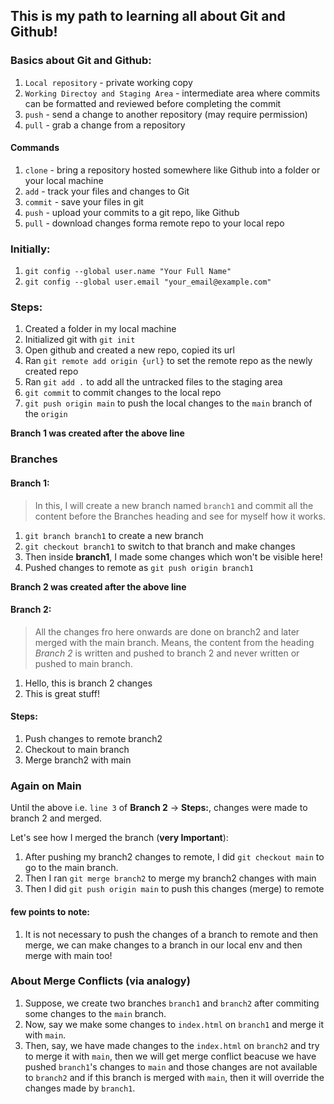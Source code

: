 ## This is my path to learning all about Git and Github!

### Basics about Git and Github:
1. `Local repository` - private working copy 
2. `Working Directoy and Staging Area` - intermediate area where commits can be formatted and reviewed before completing the commit
3. `push` - send a change to another repository (may require permission)
4. `pull` - grab a change from a repository


#### Commands
1. `clone` - bring a repository hosted somewhere like Github into a folder or your local machine
2. `add` - track your files and changes to Git
3. `commit` - save your files in git
4. `push` - upload your commits to a git repo, like Github
5. `pull` - download changes forma remote repo to your local repo
### Initially:
1. `git config --global user.name "Your Full Name"`
2. `git config --global user.email "your_email@example.com"`

### Steps:
1. Created a folder in my local machine
2. Initialized git with `git init`
3. Open github and created a new repo, copied its url
4. Ran `git remote add origin {url}` to set the remote repo as the newly created repo
5. Ran `git add .` to add all the untracked files to the staging area
6. `git commit` to commit changes to the local repo
7. `git push origin main` to push the local changes to the `main` branch of the `origin`

**Branch 1 was created after the above line**

### Branches

#### Branch 1:
> In this, I will create a new branch named `branch1` and commit all the content before the Branches heading and see for myself how it works.

1. `git branch branch1` to create a new branch
2. `git checkout branch1` to switch to that branch and make changes
3. Then inside **branch1**, I made some changes which won't be visible here!
4. Pushed changes to remote as `git push origin branch1`

**Branch 2 was created after the above line**

#### Branch 2:
> All the changes fro here onwards are done on branch2 and later merged with the main branch.
> Means, the content from the heading *Branch 2* is written and pushed to branch 2 and never written or pushed to main branch.

1. Hello, this is branch 2 changes
2. This is great stuff!
   
#### Steps:
1. Push changes to remote branch2
2. Checkout to main branch
3. Merge branch2 with main

### Again on Main
Until the above i.e. `line 3` of **Branch 2** -> **Steps:**, changes were made to branch 2 and merged.

Let's see how I merged the branch (**very Important**):
1. After pushing my branch2 changes to remote, I did `git checkout main` to go to the main branch.
2. Then I ran `git merge branch2` to merge my branch2 changes with main
3. Then I did `git push origin main` to push this changes (merge) to remote

#### few points to note:
1. It is not necessary to push the changes of a branch to remote and then merge, we can make changes to a branch in our local env and then merge with main too!
   

### About Merge Conflicts (via analogy)
1. Suppose, we create two branches `branch1` and `branch2` after commiting some changes to the `main` branch.
2. Now, say we make some changes to `index.html` on `branch1` and merge it with `main`.
3. Then, say, we have made changes to the `index.html` on `branch2` and try to merge it with `main`, then we will get merge conflict beacuse we have pushed `branch1`'s changes to `main` and those changes are not available to `branch2` and if this branch is merged with `main`, then it will override the changes made by `branch1`.

   
